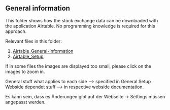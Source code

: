 ## General information
This folder shows how the stock exchange data can be downloaded with the application Airtable. No programming knowledge is required for this approach.

Relevant files in this folder:
1. [Airtable_General-Information](Airtable_General-Information.md)
2. [Airtable_Setup](Airtable_Setup.md)

If in some files the images are displayed too small, please click on the images to zoom in. 



General stuff what applies to each side --> specified in General Setup
Webside dependet stuff --> in respective webside documentation.


Es kann sein, dass es Änderungen gibt auf der Webseite -> Settings müssen angepasst werden.
